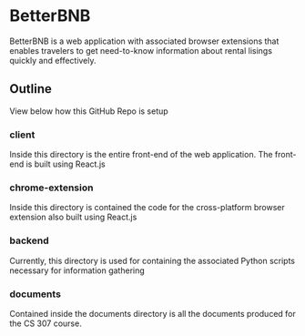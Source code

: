 # BetterBNB

BetterBNB is a web application with associated browser extensions that enables travelers to get need-to-know information 
about rental lisings quickly and effectively. 

## Outline 
View below how this GitHub Repo is setup

### client
Inside this directory is the entire front-end of the web application. The front-end is built using React.js

### chrome-extension
Inside this directory is contained the code for the cross-platform browser extension also built using React.js

### backend
Currently, this directory is used for containing the associated Python scripts necessary for information gathering

### documents
Contained inside the documents directory is all the documents produced for the CS 307 course.
